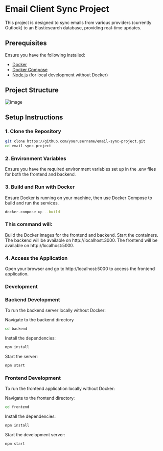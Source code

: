 # Email Client Sync Project

This project is designed to sync emails from various providers (currently Outlook) to an Elasticsearch database, providing real-time updates.

## Prerequisites

Ensure you have the following installed:

- [Docker](https://www.docker.com/products/docker-desktop)
- [Docker Compose](https://docs.docker.com/compose/install/)
- [Node.js](https://nodejs.org/) (for local development without Docker)

## Project Structure
![image](https://github.com/ahmedkhan1/email-client-app/assets/26416009/aa653e98-90e8-46f1-92fd-11be8307da99)


## Setup Instructions

### 1. Clone the Repository

```sh
git clone https://github.com/yourusername/email-sync-project.git
cd email-sync-project
```

### 2. Environment Variables
Ensure you have the required environment variables set up in the .env files for both the frontend and backend.


### 3. Build and Run with Docker
Ensure Docker is running on your machine, then use Docker Compose to build and run the services.

```sh
docker-compose up --build
```

### This command will:

Build the Docker images for the frontend and backend.
Start the containers.
The backend will be available on http://localhost:3000.
The frontend will be available on http://localhost:5000.


### 4. Access the Application
Open your browser and go to http://localhost:5000 to access the frontend application.



### Development
### Backend Development
To run the backend server locally without Docker:

Navigate to the backend directory

```sh
cd backend
```

Install the dependencies:
```sh
npm install
```

Start the server:
```sh
npm start
```

### Frontend Development
To run the frontend application locally without Docker:

Navigate to the frontend directory:
```sh
cd frontend
```

Install the dependencies:
```sh
npm install
```

Start the development server:
```sh
npm start
```
